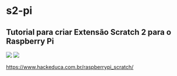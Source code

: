 # s2-pi
## Tutorial para criar Extensão Scratch 2 para o Raspberry Pi
![](https://github.com/sobreira/s2-pi/blob/master/docs/images/logo.png)
![](https://github.com/sobreira/s2-pi/blob/master/docs/images/hackeduca.png)

 https://www.hackeduca.com.br/raspberrypi_scratch/
